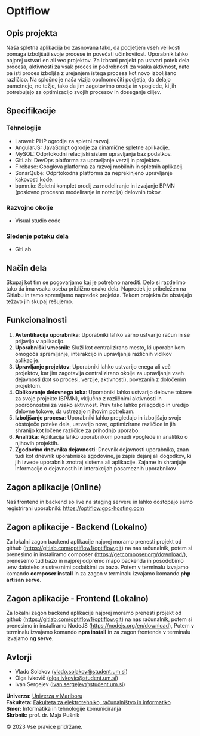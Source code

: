 # Optiflow
## Opis projekta
Naša spletna aplikacija bo zasnovana tako, da podjetjem vseh velikosti pomaga izboljšati svoje procese in povečati učinkovitost. Uporabnik lahko najprej ustvari en ali vec projektov. Za izbrani projekt pa ustvari potek dela procesa, aktivnosti za vsak proces in podrobnosti za vsaka aktivnost, nato pa isti proces izboljša z urejanjem istega procesa kot novo izboljšano različico. Na splošno je naša vizija opolnomočiti podjetja, da delajo pametneje, ne težje, tako da jim zagotovimo orodja in vpoglede, ki jih potrebujejo za optimizacijo svojih procesov in doseganje ciljev.

## Specifikacije
### Tehnologije
- Laravel: PHP ogrodje za spletni razvoj.
- AngularJS: JavaScript ogrodje za dinamične spletne aplikacije.
- MySQL: Odprtokodni relacijski sistem upravljanja baz podatkov.
- GitLab: DevOps platforma za upravljanje verzij in projektov.
- Firebase: Googlova platforma za razvoj mobilnih in spletnih aplikacij.
- SonarQube: Odprtokodna platforma za neprekinjeno upravljanje kakovosti kode.
- bpmn.io: Spletni komplet orodij za modeliranje in izvajanje BPMN (poslovno procesno modeliranje in notacija) delovnih tokov.

### Razvojno okolje
- Visual studio code

### Sledenje poteku dela
- GitLab

## Način dela
Skupaj kot tim se pogovarjamo kaj je potrebno narediti.
Delo si razdelimo tako da ima vsaka oseba približno enako dela.
Napredek je pribeležen na Gitlabu in tamo spremljamo napredek projekta.
Tekom projekta če obstajajo težavo jih skupaj rešujemo.

## Funkcionalnosti
1. **Avtentikacija uporabnika**: Uporabniki lahko varno ustvarijo račun in se prijavijo v aplikacijo. 
2. **Uporabniški vmesnik**: Služi kot centralizirano mesto, ki uporabnikom omogoča spremljanje, interakcijo in upravljanje različnih vidikov aplikacije.
3. **Upravljanje projektov**: Uporabniki lahko ustvarijo enega ali več projektov, kar jim zagotavlja centralizirano okolje za upravljanje vseh dejavnosti (kot so procesi, verzije, aktivnosti), povezanih z določenim projektom.
4. **Oblikovanje delovnega toka**: Uporabniki lahko ustvarijo delovne tokove za svoje projekte (BPMN), vključno z različnimi aktivnosti in podrobnostmi za vsako aktivnost. Prav tako lahko prilagodijo in uredijo delovne tokove, da ustrezajo njihovim potrebam.
5. **Izboljšanje procesa**: Uporabniki lahko pregledajo in izboljšajo svoje obstoječe poteke dela, ustvarijo nove, optimizirane različice in jih shranijo kot ločene različice za prihodnjo uporabo. 
6. **Analitika**: Aplikacija lahko uporabnikom ponudi vpoglede in analitiko o njihovih projektih.
7. **Zgodovino dnevnika dejavnosti**: Dnevnik dejavnosti uporabnika, znan tudi kot dnevnik uporabniške zgodovine, je zapis dejanj ali dogodkov, ki jih izvede uporabnik znotraj sistema ali aplikacije. Zajame in shranjuje informacije o dejavnostih in interakcijah posameznih uporabnikov

## Zagon aplikacije (Online)
Naš frontend in backend so live na staging serveru in lahko dostopajo samo registrirani uporabniki: https://optiflow.gpc-hosting.com

## Zagon aplikacije - Backend (Lokalno)
Za lokalni zagon backend aplikacije najprej moramo prenesti projekt od github (https://gitlab.com/optiflow1/optiflow.git) na nas računalnik, potem si prenesimo in instaliramo composer (https://getcomposer.org/download/), prenesemo tud bazo in najprej odpremo mapo backenda in posodobimo .env datoteko z ustreznimi podatkimi za bazo. Potem v terminalu izvajamo komando **composer install** in za zagon v terminalu izvajamo komando **php artisan serve**.

## Zagon aplikacije - Frontend (Lokalno)
Za lokalni zagon backend aplikacije najprej moramo prenesti projekt od github (https://gitlab.com/optiflow1/optiflow.git) na nas računalnik, potem si prenesimo in instaliramo NodeJS (https://nodejs.org/en/download), Potem v terminalu izvajamo komando **npm install** in za zagon frontenda v terminalu izvajamo **ng serve**.

## Avtorji 
- Vlado Solakov (vlado.solakov@student.um.si)
- Olga Ivkovič (olga.ivkovic@student.um.si)
- Ivan Sergejev  (ivan.sergejev@student.um.si)

**Univerza:** [Univerza v Mariboru](https://www.um.si/en/home-page/) </br>
**Fakulteta:** [Fakulteta za elektrotehniko, računalništvo in informatiko](https://feri.um.si/) </br>
**Smer:** Informatika in tehnologije komuniciranja </br>
**Skrbnik:** prof. dr. Maja Pušnik

&copy; 2023 Vse pravice pridržane.
